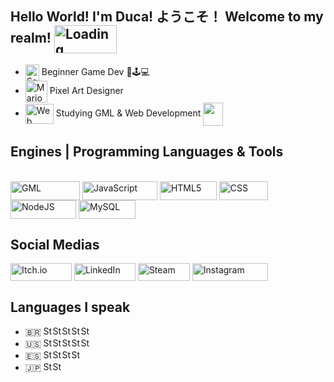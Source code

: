 ## Hello World! I'm Duca! ようこそ！ Welcome to my realm!  <img align="center" alt="Loading" height="45" width="100" src="https://i.gifer.com/ZWdx.gif">

- <img align="center" alt="Sonic" width="22" height="26" src="https://media.tenor.com/jD4sqQ5G6hIAAAAi/sonic-running.gif"> Beginner Game Dev 📱🕹💻 
- <img align="center" alt="Mario" width="35" height="35" src="https://media.tenor.com/UkvleU1dQK4AAAAi/2d-mario-running.gif"> Pixel Art Designer 
- <img align="center" alt="Web" height="32" width="45" src="https://cdn.dribbble.com/users/219482/screenshots/14676444/media/28fa0b64b0454de0d0664e364e4f95fc.gif"> Studying GML & Web Development <img align="center" alt="" height="37" width="32" src="https://giphy.com/embed/L1KbR3qwCBhWLDytaM.gif">
  
## Engines | Programming Languages & Tools 

<div style="display: inline_block"><br>
  <img align="center" alt="GML" width="111" height="30" src="https://upload.wikimedia.org/wikipedia/commons/thumb/7/7e/GameMaker_Studio_2_logo.png/1280px-GameMaker_Studio_2_logo.png">
  <img align="center" alt="JavaScript" width="120" height="30" src="https://img.shields.io/badge/JavaScript-323330?style=for-the-badge&logo=javascript&logoColor=F7DF1E">
  <img align="center" alt="HTML5" width="91" height="30" src="https://img.shields.io/badge/HTML5-E34F26?style=for-the-badge&logo=html5&logoColor=white">
  <img align="center" alt="CSS" width="78" height="30" src="https://img.shields.io/badge/CSS3-1572B6?style=for-the-badge&logo=css3&logoColor=white">
  <img align="center" alt="NodeJS" width="105" height="30" src="https://img.shields.io/badge/Node.js-43853D?style=for-the-badge&logo=node.js&logoColor=white">
  <img align="center" alt="MySQL" height="30" width="91" src="https://img.shields.io/badge/MySQL-00000F?style=for-the-badge&logo=mysql&logoColor=white">

## Social Medias

<a href="https://ducabarros.itch.io"><img align="center" alt="Itch.io" height="28" width="98" src="https://img.shields.io/badge/Itch.io-FA5C5C?style=for-the-badge&logo=itchdotio&logoColor=white"></a>
<a href="https://www.linkedin.com/in/eduardo-barros-dev-software-translator"><img align="center" alt="LinkedIn" height="28" width="98" src="https://img.shields.io/badge/LinkedIn-0077B5?style=for-the-badge&logo=linkedin&logoColor=white"></a>
<a href="https://steamcommunity.com/id/ducametal/"> <img align="center" alt="Steam" height="28" width="83" src="https://img.shields.io/badge/Steam-000000?style=for-the-badge&logo=steam&logoColor=white"></a>
<a href="https://www.instagram.com/ducabarros/"> <img align="center" alt="Instagram" height="28" width="121" src="https://img.shields.io/badge/Instagram-E4405F?style=for-the-badge&logo=instagram&logoColor=white"></a>

## Languages I speak
- 🇧🇷  <img vertical-align:="middle" alt="Star" height="15" width="15" src="https://i.gifer.com/ZNec.gif"><img vertical-align:="middle" alt="Star" height="15" width="15" src="https://i.gifer.com/ZNec.gif"><img vertical-align:="middle" alt="Star" height="15" width="15" src="https://i.gifer.com/ZNec.gif"><img vertical-align:="middle" alt="Star" height="15" width="15" src="https://i.gifer.com/ZNec.gif"><img vertical-align:="middle" alt="Star" height="15" width="15" src="https://i.gifer.com/ZNec.gif">
- 🇺🇸 <img vertical-align:="middle" alt="Star" height="15" width="15" src="https://i.gifer.com/ZNec.gif"><img vertical-align:="middle" alt="Star" height="15" width="15" src="https://i.gifer.com/ZNec.gif"><img vertical-align:="middle" alt="Star" height="15" width="15" src="https://i.gifer.com/ZNec.gif"><img vertical-align:="middle" alt="Star" height="15" width="15" src="https://i.gifer.com/ZNec.gif"><img vertical-align:="middle" alt="Star" height="15" width="15" src="https://i.gifer.com/ZNec.gif">
- 🇪🇸 <img vertical-align:="middle" alt="Star" height="15" width="15" src="https://i.gifer.com/ZNec.gif"><img vertical-align:="middle" alt="Star" height="15" width="15" src="https://i.gifer.com/ZNec.gif"><img vertical-align:="middle" alt="Star" height="15" width="15" src="https://i.gifer.com/ZNec.gif"><img vertical-align:="middle" alt="Star" height="15" width="15" src="https://i.gifer.com/ZNec.gif">
- 🇯🇵 <img vertical-align:="middle" alt="Star" height="15" width="15" src="https://i.gifer.com/ZNec.gif"><img vertical-align:="middle" alt="Star" height="15" width="15" src="https://i.gifer.com/ZNec.gif">
</div>
